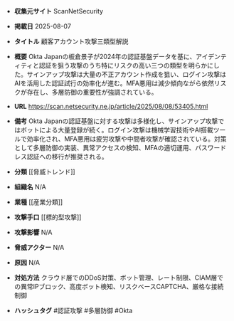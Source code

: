 - **収集元サイト**
ScanNetSecurity

- **掲載日**
2025-08-07

- **タイトル**
顧客アカウント攻撃三類型解説

- **概要**
Okta Japanの板倉景子が2024年の認証基盤データを基に、アイデンティティと認証を狙う攻撃のうち特にリスクの高い三つの類型を明らかにした。サインアップ攻撃は大量の不正アカウント作成を狙い、ログイン攻撃はAIを活用した認証試行の効率化が進む。MFA悪用は減少傾向ながら依然リスクが存在し、多層防御の重要性が強調されている。

- **URL**
https://scan.netsecurity.ne.jp/article/2025/08/08/53405.html

- **備考**
Okta Japanの認証基盤に対する攻撃は多様化し、サインアップ攻撃ではボットによる大量登録が続く。ログイン攻撃は機械学習技術やAI搭載ツールで効率化され、MFA悪用は疲労攻撃や中間者攻撃が確認されている。対策として多層防御の実装、異常アクセスの検知、MFAの適切運用、パスワードレス認証への移行が推奨される。

- **分類**
[[脅威トレンド]]

- **組織名**
N/A

- **業種**
[[産業分類]]

- **攻撃手口**
[[標的型攻撃]]

- **攻撃影響**
N/A

- **脅威アクター**
N/A

- **原因**
N/A

- **対処方法**
クラウド層でのDDoS対策、ボット管理、レート制限、CIAM層での異常IPブロック、高度ボット検知、リスクベースCAPTCHA、厳格な接続制御

- **ハッシュタグ**
#認証攻撃 #多層防御 #Okta
